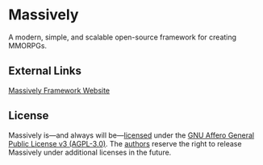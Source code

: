 # Massively
A modern, simple, and scalable open-source framework for creating MMORPGs.

## External Links
[Massively Framework Website](http://massivelyframework.github.io/)

## License
Massively is&mdash;and always will be&mdash;[licensed](https://github.com/massivelyframework/massively/blob/master/LICENSE) under the [GNU Affero General Public License v3 (AGPL-3.0)](https://www.gnu.org/licenses/agpl-3.0.en.html). The [authors](https://github.com/massivelyframework/massively/blob/master/AUTHORS) reserve the right to release Massively under additional licenses in the future.

